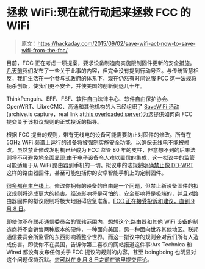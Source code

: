 # 拯救 WiFi:现在就行动起来拯救 FCC 的 WiFi

> 原文：<https://hackaday.com/2015/09/02/save-wifi-act-now-to-save-wifi-from-the-fcc/>

目前，FCC 正在考虑一项提案，要求设备制造商实施限制固件更新的安全措施。[几天前](http://wp.me/pk3lN-HKb)我们发布了一些关于此事的内容，但完全没有提到行动号召。与传统智慧相反，我们生活在一个参与式政府的体系下，现在仍然有时间说服 FCC 这一法规将扼杀创新，使我们更不安全，并使美国的创新倒退几十年。

ThinkPenguin、EFF、FSF、软件自由法律中心、软件自由保护协会、OpenWRT、LibreCMC、高通和其他机构的人已经组织了 [SaveWiFi 活动](http://archive.is/tGCkU) (archive.is capture，real link at[this overloaded server](https://libreplanet.org/wiki/Save_WiFi/Individual_Comments))为您提供如何向 FCC 提交关于该拟议规则的正式投诉的指导。

根据 FCC 提出的规则，带有无线电的设备可能需要防止对固件的修改。所有在 5GHz WiFi 频谱上运行的设备将被强制实施安全功能，以确保无线电不能被修改。虽然禁止修改发射机已经成为 FCC 监管 80 年的支柱，但意想不到的后果法则将不可避免地全面显现:由于电子设备令人难以置信的集成，这一拟议中的监管可能适用于从 WiFi 路由器到手机的一切。拟议中的法规[将明确禁止像 DD-WRT](https://apps.fcc.gov/kdb/GetAttachment.html?id=1UiSJRK869RsyQddPi5hpw%3D%3D&desc=594280%20D02%20U-NII%20Device%20Security%20v01r02&tracking_number=39498) 这样的路由器固件，甚至可能包括你的安卓智能手机上的定制固件。

[很多都在生产线上](https://archive.is/Hf46i)。修改你拥有的设备的自由是一个问题，但禁止新设备固件的拟议规则将造成更大的损害。经济影响将是可怕的，安全影响将是极端的，并且对路由器固件的拟议限制将极大地阻碍应急准备。[FCC 正在接受投诉和建议，直到 9 月 8 日](https://www.federalregister.gov/articles/2015/08/06/2015-18402/equipment-authorization-and-electronic-labeling-for-wireless-devices)。

即使你不在联邦通信委员会的管辖范围内，想想这个:路由器和其他 WiFi 设备的制造商将不会销售两种版本的硬件，一种面向美国，另一种面向世界其他地区。联邦通信委员会所监管的东西影响着整个世界，而这一拟议中的规则会对我们所有人造成伤害。即使你不在美国，告诉你第二喜欢的网站报道这件事:Ars Technica 和 Wired 都没有发布任何关于 FCC 提议的规则的内容，甚至 boingboing 也明显对这个问题保持沉默。[您可以在 9 月 8 日之前在这里提交评论](https://www.federalregister.gov/articles/2015/08/06/2015-18402/equipment-authorization-and-electronic-labeling-for-wireless-devices)。